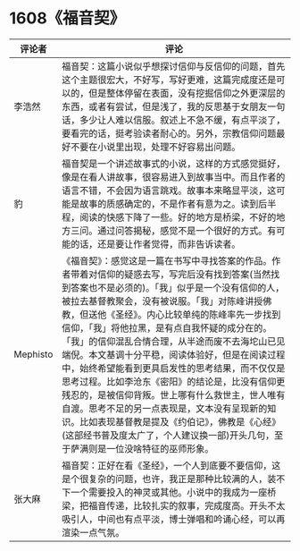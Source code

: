 # 1608《福音契》

评论者 | 评论 |
|---|---|
李浩然|福音契：这篇小说似乎想探讨信仰与反信仰的问题，首先这个主题很宏大，不好写，写好更难，这篇完成度还是可以的，但是整体停留在表面，没有挖掘信仰之外更深层的东西，或者有尝试，但是浅了，我的反思基于女朋友一句话，多少让人难以信服。叙述上不急不缓，有点平淡了，要看完的话，挺考验读者耐心的。另外，宗教信仰问题最好不要在小说里出现，处理不好容易出问题。
豹|福音契是一个讲述故事式的小说，这样的方式感觉挺好，像是在看人讲故事，很容易进入到故事当中。而且作者的语言不错，不会因为语言跳戏。故事本来略显平淡，这可能是故事的质感确定的，不是作者有意为之。读到后半程，阅读的快感下降了一些。好的地方是桥梁，不好的地方三问。通过问答揭秘，感觉不是一个很好的方式。有可能的话，还是要让作者觉得，而非告诉读者。
Mephisto|《福音契》：感觉这是一篇在书写中寻找答案的作品。作者带着对信仰的疑惑去写，写完后没有找到答案(当然找到答案也不是必须的)。「我」似乎是一个没有信仰的人，被拉去基督教聚会，没有被说服。「我」对陈峰讲授佛教，但送他《圣经》。内心比较单纯的陈峰率先一步找到信仰，「我」将他拉黑，是有点自我怀疑的成分在的。「我」的信仰混乱合情合理，从半途而废不去海坨山已见端倪。本文基调十分平稳，阅读体验好，但是在阅读过程中，始终希望能看到更具启发性的思考结果，而不仅仅是思考过程。比如李沧东《密阳》的结论是，比没有信仰更残忍的，是被信仰背叛。世上哪有什么救世主，世人唯有自渡。思考不足的另一点表现是，文本没有呈现新的知识。比如表现基督教是提及《约伯记》，佛教是《心经》(这部经书普及度太广了，个人建议换一部)开头几句，至于萨满则是一位没啥特征的巫师形象。
张大麻|福音契：正好在看《圣经》，一个人到底要不要信仰，这是个很复杂的问题，也许，我正是那种比较满的人，装不下一个需要投入的神灵或其他。小说中的我成为一座桥梁，把福音传递，比较扎实的叙事，完成度高。开头不太吸引人，中间也有点平淡，博士弹唱和吟诵心经，可以再渲染一点气氛。